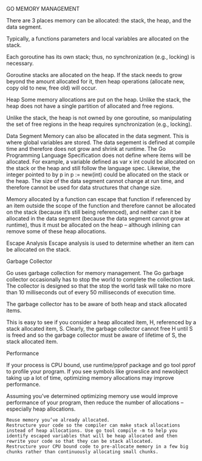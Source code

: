 GO MEMORY MANAGEMENT

There are 3 places memory can be allocated: the stack, the heap, and the data segment.

Typically, a functions parameters and local variables are allocated on the stack.

Each goroutine has its own stack; thus, no synchronization (e.g., locking) is necessary.

Goroutine stacks are allocated on the heap. If the stack needs to grow beyond the amount allocated for it, then heap operations (allocate new, copy old to new, free old) will occur.

Heap
Some memory allocations are put on the heap. Unlike the stack, the heap does not have a single partition of allocated and free regions.

Unlike the stack, the heap is not owned by one goroutine, so manipulating the set of free regions in the heap requires synchronization (e.g., locking).

Data Segment
Memory can also be allocated in the data segment. This is where global variables are stored. The data segement is defined at compile time and therefore does not grow and shrink at runtime.
The Go Programming Language Specification does not define where items will be allocated. For example, a variable defined as var x int could be allocated on the stack or the heap and still follow the language spec. Likewise, the integer pointed to by p in p := new(int) could be allocated on the stack or the heap.
The size of the data segment cannot change at run time, and therefore cannot be used for data structures that change size.
 
Memory allocated by a function can escape that function if referenced by an item outside the scope of the function and therefore cannot be allocated on the stack (because it’s still being referenced), and neither can it be allocated in the data segment (because the data segment cannot grow at runtime), thus it must be allocated on the heap – although inlining can remove some of these heap allocations.
 
Escape Analysis
Escape analysis is used to determine whether an item can be allocated on the stack.


Garbage Collector

Go uses garbage collection for memory management.
The Go garbage collector occasionally has to stop the world to complete the collection task.
The collector is designed so that the stop the world task will take no more than 10 milliseconds out of every 50 milliseconds of execution time.

The garbage collector has to be aware of both heap and stack allocated items.

This is easy to see if you consider a heap allocated item, H, referenced by a stack allocated item, S. Clearly, the garbage collector cannot free H until S is freed and so the garbage collector must be aware of lifetime of S, the stack allocated item.


Performance

If your process is CPU bound, use runtime/pprof package and go tool pprof to profile your program. If you see symbols like growslice and newobject taking up a lot of time, optimizing memory allocations may improve performance.

Assuming you’ve determined optimizing memory use would improve performance of your program, then reduce the number of allocations – especially heap allocations.

    Reuse memory you’ve already allocated.
    Restructure your code so the compiler can make stack allocations instead of heap allocations. Use go tool compile -m to help you identify escaped variables that will be heap allocated and then rewrite your code so that they can be stack allocated.
    Restructure your CPU bound code to pre-allocate memory in a few big chunks rather than continuously allocating small chunks.


















































































































































































































































































































































































































































































 
 
 
 
 
 
 


